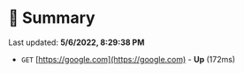 # 📖 Summary
Last updated: **5/6/2022, 8:29:38 PM**

- `GET` [https://google.com](https://google.com) - **Up** (172ms)

